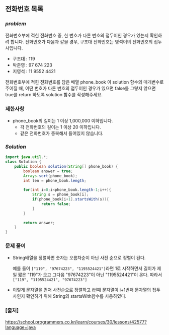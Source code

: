 ## **전화번호 목록**


### ***problem***
전화번호부에 적힌 전화번호 중, 한 번호가 다른 번호의 접두어인 경우가 있는지 확인하려 합니다.
전화번호가 다음과 같을 경우, 구조대 전화번호는 영석이의 전화번호의 접두사입니다.

- 구조대 : 119
- 박준영 : 97 674 223
- 지영석 : 11 9552 4421

전화번호부에 적힌 전화번호를 담은 배열 phone_book 이 solution 함수의 매개변수로 주어질 때, 어떤 번호가 다른 번호의 접두어인 경우가 있으면 false를 그렇지 않으면 true를 return 하도록 solution 함수를 작성해주세요.

### **제한사항**
- phone_book의 길이는 1 이상 1,000,000 이하입니다.
    - 각 전화번호의 길이는 1 이상 20 이하입니다.
    - 같은 전화번호가 중복해서 들어있지 않습니다.

### ***Solution***
``` java
import java.util.*;
class Solution {
    public boolean solution(String[] phone_book) {
        boolean answer = true;
        Arrays.sort(phone_book);
        int len = phone_book.length;
        
        for(int i=0;i<phone_book.length-1;i++){
            String s = phone_book[i];
            if(phone_book[i+1].startsWith(s)){
                return false;
            }
        }
        
        return answer;
    }
}
```
### **문제 풀이** 
-   
    String배열을 정렬하면 숫자는 오름차순이 아닌 사전 순으로 정렬이 된다.

    예를 들어 `["119", "97674223", "1195524421"]`라면 1로 시작하면서 길이가 제일 짧은 "119"가 오고 그다음 "97674223"이 아닌 "1195524421"이 온다. 따라서 `["119", "1195524421", "97674223"]`

- 이렇게 문자열을 먼저 사전순으로 정렬하고 i번째 문자열이 i+1번째 문자열의 접두사인지 확인하기 위해 String의 startsWith함수를 사용하였다.

### **[출처]**
https://school.programmers.co.kr/learn/courses/30/lessons/42577?language=java